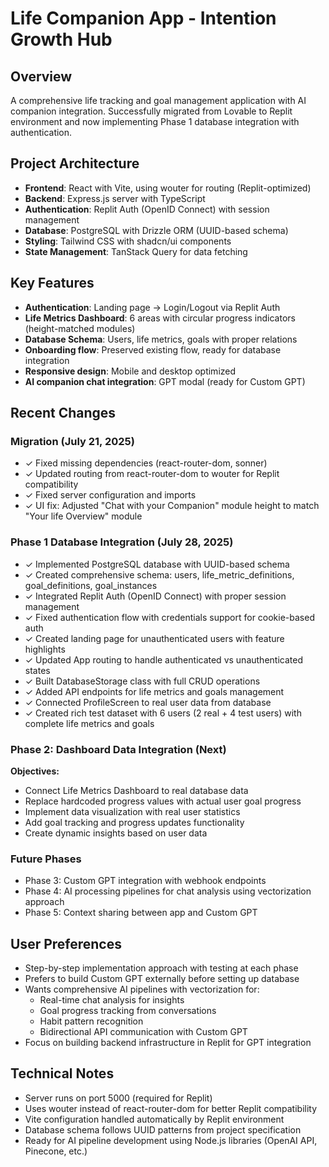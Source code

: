 # Life Companion App - Intention Growth Hub

## Overview
A comprehensive life tracking and goal management application with AI companion integration. Successfully migrated from Lovable to Replit environment and now implementing Phase 1 database integration with authentication.

## Project Architecture
- **Frontend**: React with Vite, using wouter for routing (Replit-optimized)
- **Backend**: Express.js server with TypeScript
- **Authentication**: Replit Auth (OpenID Connect) with session management
- **Database**: PostgreSQL with Drizzle ORM (UUID-based schema)
- **Styling**: Tailwind CSS with shadcn/ui components
- **State Management**: TanStack Query for data fetching

## Key Features
- **Authentication**: Landing page → Login/Logout via Replit Auth
- **Life Metrics Dashboard**: 6 areas with circular progress indicators (height-matched modules)
- **Database Schema**: Users, life metrics, goals with proper relations
- **Onboarding flow**: Preserved existing flow, ready for database integration
- **Responsive design**: Mobile and desktop optimized
- **AI companion chat integration**: GPT modal (ready for Custom GPT)

## Recent Changes

### Migration (July 21, 2025)
- ✓ Fixed missing dependencies (react-router-dom, sonner)
- ✓ Updated routing from react-router-dom to wouter for Replit compatibility
- ✓ Fixed server configuration and imports
- ✓ UI fix: Adjusted "Chat with your Companion" module height to match "Your life Overview" module

### Phase 1 Database Integration (July 28, 2025)
- ✓ Implemented PostgreSQL database with UUID-based schema
- ✓ Created comprehensive schema: users, life_metric_definitions, goal_definitions, goal_instances
- ✓ Integrated Replit Auth (OpenID Connect) with proper session management
- ✓ Fixed authentication flow with credentials support for cookie-based auth
- ✓ Created landing page for unauthenticated users with feature highlights
- ✓ Updated App routing to handle authenticated vs unauthenticated states
- ✓ Built DatabaseStorage class with full CRUD operations
- ✓ Added API endpoints for life metrics and goals management
- ✓ Connected ProfileScreen to real user data from database
- ✓ Created rich test dataset with 6 users (2 real + 4 test users) with complete life metrics and goals

### Phase 2: Dashboard Data Integration (Next)
**Objectives:**
- Connect Life Metrics Dashboard to real database data
- Replace hardcoded progress values with actual user goal progress
- Implement data visualization with real user statistics
- Add goal tracking and progress updates functionality
- Create dynamic insights based on user data

### Future Phases
- Phase 3: Custom GPT integration with webhook endpoints
- Phase 4: AI processing pipelines for chat analysis using vectorization approach
- Phase 5: Context sharing between app and Custom GPT

## User Preferences
- Step-by-step implementation approach with testing at each phase
- Prefers to build Custom GPT externally before setting up database
- Wants comprehensive AI pipelines with vectorization for:
  - Real-time chat analysis for insights
  - Goal progress tracking from conversations
  - Habit pattern recognition
  - Bidirectional API communication with Custom GPT
- Focus on building backend infrastructure in Replit for GPT integration

## Technical Notes
- Server runs on port 5000 (required for Replit)
- Uses wouter instead of react-router-dom for better Replit compatibility
- Vite configuration handled automatically by Replit environment
- Database schema follows UUID patterns from project specification
- Ready for AI pipeline development using Node.js libraries (OpenAI API, Pinecone, etc.)